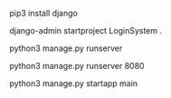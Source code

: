 pip3 install django

django-admin startproject LoginSystem .

python3 manage.py runserver

python3 manage.py runserver 8080

python3 manage.py startapp main